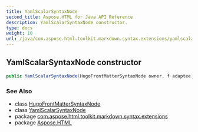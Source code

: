 ```yaml
---
title: YamlScalarSyntaxNode
second_title: Aspose.HTML for Java API Reference
description: YamlScalarSyntaxNode constructor. 
type: docs
weight: 10
url: /java/com.aspose.html.toolkit.markdown.syntax.extensions/yamlscalarsyntaxnode/yamlscalarsyntaxnode/
---
```

## YamlScalarSyntaxNode constructor

```java
public YamlScalarSyntaxNode(HugoFrontMatterSyntaxNode owner, f adaptee)
```

### See Also

* class [HugoFrontMatterSyntaxNode](../../hugofrontmattersyntaxnode/)
* class [YamlScalarSyntaxNode](../)
* package [com.aspose.html.toolkit.markdown.syntax.extensions](../../yamlscalarsyntaxnode/)
* package [Aspose.HTML](../../../)
